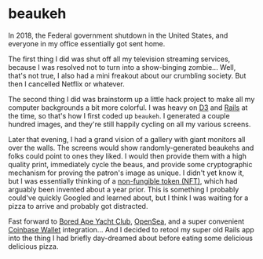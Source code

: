# beaukeh

In 2018, the Federal government shutdown in the United States, and everyone in my office essentially got sent home.

The first thing I did was shut off all my television streaming services, because I was resolved not to turn into a show-binging zombie... Well, that's not true, I also had a mini freakout about our crumbling society. But then I cancelled Netflix or whatever.

The second thing I did was brainstorm up a little hack project to make all my computer backgrounds a bit more colorful. I was heavy on [D3](https://d3js.org) and [Rails](https://rubyonrails.org) at the time, so that's how I first coded up `beaukeh`. I generated a couple hundred images, and they're still happily cycling on all my various screens.

Later that evening, I had a grand vision of a gallery with giant monitors all over the walls. The screens would show randomly-generated beaukehs and folks could point to ones they liked. I would then provide them with a high quality print, immediately cycle the beaus, and provide some cryptographic mechanism for proving the patron's image as unique. I didn't yet know it, but I was essentially thinking of a [non-fungible token (NFT)](https://en.wikipedia.org/wiki/Non-fungible_token), which had arguably been invented about a year prior. This is something I probably could've quickly Googled and learned about, but I think I was waiting for a pizza to arrive and probably got distracted.

Fast forward to [Bored Ape Yacht Club](https://boredapeyachtclub.com/#/), [OpenSea](https://opensea.io), and a super convenient [Coinbase Wallet](https://wallet.coinbase.com/faq/) integration... And I decided to retool my super old Rails app into the thing I had briefly day-dreamed about before eating some delicious delicious pizza.